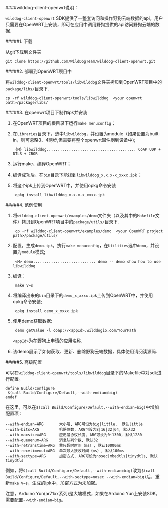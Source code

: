 
####wilddog-client-openwrt说明：

`wilddog-client-openwrt` SDK提供了一整套访问和操作野狗云端数据的api，用户只需要在OpenWRT上安装，即可在应用中调用野狗提供的api访问野狗云端的数据.

#####1. 下载

从git下载到文件夹

	git clone https://github.com/WildDogTeam/wilddog-client-openwrt.git

#####2. 部署到OpenWRT项目中

将`wilddog-client-openwrt/tools/libwilddog`文件夹拷贝到OpenWRT项目中的`package/libs/`目录下.

	cp -rf wilddog-client-openwrt/tools/libwilddog  <your openwrt path>/package/libs/

#####3. 在openwrt项目下制作ipk并安装

1. 在OpenWRT项目的根目录下运行`make menuconfig`；

2. 在`Libraries`目录下，选中`libwilddog`，并设置为module（如果设置为built-in，则可忽略3、4两步,但需要将整个openwrt固件刷到设备中);

		{M} libwilddog........................................ CoAP UDP + DTLS + CBOR

3. 运行make，编译OpenWRT；

4. 编译成功后，在`bin`目录下能找到`libwilddog_x.x.x-x_xxxx.ipk`；

5. 将这个ipk上传到OpenWRT中，并使用opkg命令安装

		opkg install libwilddog_x.x.x-x_xxxx.ipk


#####4. 范例使用

1. 将`wilddog-client-openwrt/examples/demo`文件夹（以及其中的`Makefile`文件）拷贝到OpenWRT项目中的`package/utils/`目录下.

	 	cp -rf wilddog-client-openwrt/examples/demo  <your OpenWRT project path>/package/utils/

2. 配置，生成`demo.ipk`，执行`make menuconfig`，在`Utilities`选中`demo`，并设置为`module`模式;
	
		<M> demo............................ demo -- demo show how to use libwilddog 

3. 编译：

		make V=s

4. 将编译出来的`bin`目录下的`demo_x_xxxx.ipk`上传到OpenWRT中，并使用opkg命令安装;

		opkg install demo_x_xxxx.ipk

5. 使用demo获取数据:

		demo getValue -l coap://<appId>.wilddogio.com/YourPath 

	`<appId>`为在野狗上申请的应用名称.

6. 该demo展示了如何获取、更新、删除野狗云端数据，具体使用请阅读源码.
		
#####5. 高级配置

可以在`wilddog-client-openwrt/tools/libwilddog`目录下的Makefile中对sdk进行配置。

	define Build/Configure
 	 $(call Build/Configure/Default,--with-endian=big)
	endef

在这里，可以在`$(call Build/Configure/Default,--with-endian=big)`中增加配置项：

	--with-endian=ARG       大小端, ARG可设为big|little,  默认little
	--with-bits=ARG         机器位数, ARG可设为8|16|32|64, 默认32
	--with-maxsize=ARG      应用层协议长度, ARG可设为0~1300, 默认1280
	--with-queuenum=ARG     消息队列个数, 默认32
	--with-retranstime=ARG  重传超时时间（ms）, 默认10000ms
	--with-recvtimeout=ARG  单次最大接收时间（ms）, 默认100ms
	--with-sectype=ARG      加密方式, ARG可设为nosec|mbedtls|tinydtls, 默认tinydtls

例如，将`$(call Build/Configure/Default,--with-endian=big)`改为`$(call Build/Configure/Default,--with-sectype=nosec --with-endian=big)`后，重新`make V=s`，生成的ipk中，加密方式为未加密。

注意，Arduino Yun(ar71xx系列)是大端模式，如果在Arduino Yun上安装SDK，需要配置`--with-endian=big`。
 